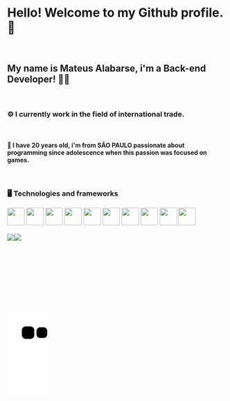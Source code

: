 # Hello! Welcome to my Github profile. 👋
<br/>

## My name is Mateus Alabarse, i'm a Back-end Developer! 🧙‍♂️
<br/>

### ⚙️ I currently work in the field of international trade.
<br/>

#### 💬 I have 20 years old, i'm from SÃO PAULO passionate about programming since adolescence when this passion was focused on games. 
<br/>

### 🖥️ Technologies and frameworks

<div>
 <kbd>
<img src="https://cdn.jsdelivr.net/gh/devicons/devicon/icons/java/java-original.svg" width="40"  height="40"/></kbd> <kbd><img src="https://cdn.jsdelivr.net/gh/devicons/devicon/icons/spring/spring-original-wordmark.svg" width="40" height="40" /></kbd> <kbd><img src="https://cdn.jsdelivr.net/gh/devicons/devicon/icons/html5/html5-original-wordmark.svg" width="40" height="40" /></kbd> <kbd><img src="https://cdn.jsdelivr.net/gh/devicons/devicon/icons/css3/css3-original-wordmark.svg" width="40" height="40"/></kbd> <kbd><img src="https://cdn.jsdelivr.net/gh/devicons/devicon/icons/javascript/javascript-original.svg" width="40" height="40"/></kbd> <kbd><img src="https://cdn.jsdelivr.net/gh/devicons/devicon/icons/mysql/mysql-plain-wordmark.svg" width="40" height="40"/></kbd> <kbd><img src="https://cdn.jsdelivr.net/gh/devicons/devicon/icons/lua/lua-original-wordmark.svg" width="40" height="40"/></kbd>  <kbd><img src="https://cdn.jsdelivr.net/gh/devicons/devicon/icons/git/git-original-wordmark.svg" width="40" height="40"/></kbd> <kbd><img src="https://cdn.jsdelivr.net/gh/devicons/devicon/icons/github/github-original.svg" width="40" height="40"/></kbd>  <kbd><img src="https://cdn.jsdelivr.net/gh/devicons/devicon/icons/linux/linux-original.svg" width="40" height="40"/></kbd>
<div>

 <br/>

 <div style="display:flex;">
<img align="left" src="https://github-readme-stats-sigma-five.vercel.app/api/top-langs/?username=Alabarse&theme=react&line_height=40&hide=css"/>
  <br/>
  <img  height="180em" src="https://github-readme-stats-sigma-five.vercel.app/api?username=Alabarse&show_icons=true&theme=dracula&include_all_commits=true&count_private=true"/> 
</div>

<!-- <[Snake animation](https://github.com/Alabarse/Alabarse/blob/output/github-contribution-grid-snake.svg) // ![snake gif] (https://github.com/Alabarse/Alabarse/blob/output/github-contribution-grid-snake.gif)-->

  
  
 <img src="https://github.com/Alabarse/Alabarse/raw/output/github-contribution-grid-snake.svg" alt="mishmanners snake gif" style="max-width: 100%;">
 
<!--
**Alabarse/Alabarse** is a ✨ _special_ ✨ repository because its `README.md` (this file) appears on your GitHub profile.

Here are some ideas to get you started:

- 🔭 I’m currently working on ...
-  I’m currently learning ...
- 👯 I’m looking to collaborate on ...
- 🤔 I’m looking for help with ...
- 💬 Ask me about ...
- 📫 How to reach me: ...
- 😄 Pronouns: ...
- ⚡ Fun fact: ...
-->
